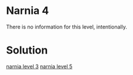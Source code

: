 <h1>Narnia 4</h1>

<p>There is no information for this level, intentionally.</p>

<h1>Solution</h1>

[narnia level 3](3.md)
[narnia level 5](5.md)
